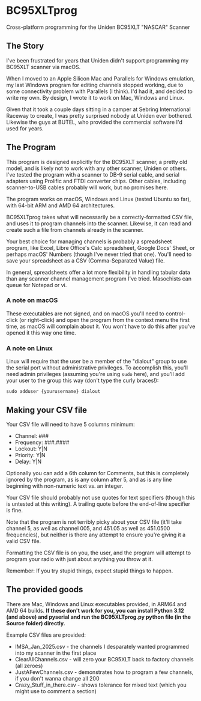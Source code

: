 # BC95XLTprog
Cross-platform programming for the Uniden BC95XLT "NASCAR" Scanner

## The Story
I've been frustrated for years that Uniden didn't support programming my BC95XLT scanner via macOS. 

When I moved to an Apple Silicon Mac and Parallels for Windows emulation, my last Windows program for editing channels stopped working, due to some connectivity problem with Parallels (I think). I'd had it, and decided to write my own. By design, I wrote it to work on Mac, Windows and Linux.

Given that it took a couple days sitting in a camper at Sebring International Raceway to create, I was pretty surprised nobody at Uniden ever bothered. Likewise the guys at BUTEL, who provided the commercial software I'd used for years.

## The Program
This program is designed explicitly for the BC95XLT scanner, a pretty old model, and is likely not to work with any other scanner, Uniden or others. I've tested the program with a scanner to DB-9 serial cable, and serial adapters using Prolific and FTDI converter chips. Other cables, including scanner-to-USB cables probably will work, but no promises here.

The program works on macOS, Windows and Linux (tested Ubuntu so far), with 64-bit ARM and AMD 64 architectures.

BC95XLTprog takes what will necessarily be a correctly-formatted CSV file, and uses it to program channels into the scanner. Likewise, it can read and create such a file from channels already in the scanner.

Your best choice for managing channels is probably a spreadsheet program, like Excel, Libre Office's Calc spreadsheet, Google Docs' Sheet, or perhaps macOS' Numbers (though I've never tried that one). You'll need to save your spreadsheet as a CSV (Comma-Separated Value) file.

In general, spreadsheets offer a lot more flexibility in handling tabular data than any scanner channel management program I've tried. Masochists can queue for Notepad or vi.

### A note on macOS
These executables are not signed, and on macOS you'll need to control-click (or right-click) and open the program from the context menu the first time, as macOS will complain about it. You won't have to do this after you've opened it this way one time.

### A note on Linux
Linux will require that the user be a member of the "dialout" group to use the serial port without administrative privileges. To accomplish this, you'll need admin privileges (assuming you're using `sudo` here), and you'll add your user to the group this way (don't type the curly braces!):

`sudo adduser {yourusername} dialout`

## Making your CSV file
Your CSV file will need to have 5 columns minimum:

- Channel: ###
- Frequency: ###.####
- Lockout: Y|N
- Priority: Y|N
- Delay: Y|N

Optionally you can add a 6th column for Comments, but this is completely ignored by the program, as is any column after 5, and as is any line beginning with non-numeric text vs. an integer.

Your CSV file should probably not use quotes for text specifiers (though this is untested at this writing). A trailing quote before the end-of-line specifier is fine.

Note that the program is not terribly picky about your CSV file (it'll take channel 5, as well as channel 005, and 451.05 as well as 451.0500 frequencies), but neither is there any attempt to ensure you're giving it a valid CSV file.

Formatting the CSV file is on you, the user, and the program will attempt to program your radio with just about anything you throw at it.

Remember: If you try stupid things, expect stupid things to happen.

## The provided goods
There are Mac, Windows and Linux executables provided, in ARM64 and AMD 64 builds. **If these don't work for you, you can install Python 3.12 (and above) and pyserial and run the BC95XLTprog.py python file (in the Source folder) directly.**

Example CSV files are provided:

- IMSA_Jan_2025.csv - the channels I desparately wanted programmed into my scanner in the first place
- ClearAllChannels.csv - will zero your BC95XLT back to factory channels (all zeroes)
- JustAFewChannels.csv - demonstrates how to program a few channels, if you don't wanna change all 200
- Crazy_Stuff_in_there.csv - shows tolerance for mixed text (which you might use to comment a section)
